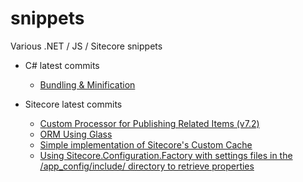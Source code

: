 snippets
========

Various .NET / JS / Sitecore snippets

- C# latest commits
    -   <a href="/c-sharp/bundling-minification">Bundling & Minification</a>

- Sitecore latest commits
    -   <a href="/sitecore/PublishRelatedItems">Custom Processor for Publishing Related Items (v7.2)</a>
    -   <a href="/sitecore/ORM/Glass.Sitecore">ORM Using Glass</a>
    -   <a href="/sitecore/CustomCache">Simple implementation of Sitecore's Custom Cache</a>
    -	<a href="/sitecore/ConfigurationFactory">Using Sitecore.Configuration.Factory with settings files in the /app_config/include/ directory to retrieve properties
